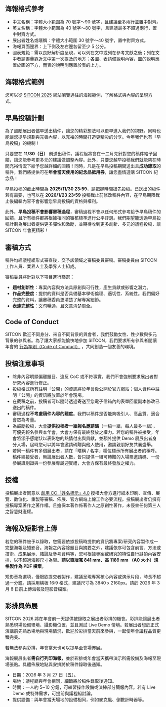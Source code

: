 ## 海報格式參考

- 中文名稱：字體大小範圍為 70 號字〜90 號字，且建議至多兩行並置中對齊。
- 英文名稱：字體大小範圍為 40 號字〜80 號字，且建議最多不超過兩行，置中對齊方式。
- 展出者姓名或暱稱：字體大小範圍 30 號字〜40 號字，置中對齊方式。
- 海報頁面邊界：上下側及左右邊各留至少 5 公分。
- 圖表規範：需以良好解析度呈現，可以列在文中或列在參考文獻之後；列在文中者請盡量靠近文中第一次提及的地方；各圖、表請備說明內容，圖的說明應置於圖的下方，而表的說明則應置於表的上方。

## 海報格式範例

您可以從 [SITCON 2025](https://sitcon.org/2025/poster/) 網站瀏覽過往的海報範例，了解格式與內容的呈現方式。

## 早鳥投稿計劃

為了鼓勵展出者儘早送出稿件，讓您的精彩想法可以更早進入我們的視野。同時也能讓您提早規劃與完善內容，以充裕的時間打造更精彩的分享。今年我們也有「早鳥投稿」的機制！

只要您在 **11/30（日）** 前送出稿件，議程組將會在十二月先針對您的稿件給予回饋，讓您能參考更多元的建議做調整內容。此外，只要您越早投稿我們就能夠在時間充裕情況下給予您越詳細的回饋！同時，凡是在早鳥投稿期間送出且**成功錄取**的稿件，我們將提供可在**年會當天使用的紀念品抵用券**，讓您盡情選購 SITCON 紀念品！

早鳥投稿的截止時間為 **2025/11/30 23:59**，請把握時間搶先投稿。已送出的稿件若有需要，也可以在 **2026/1/23 23:59** 投稿截止前修改稿件內容，在早鳥期限截止後編輯內容不會影響您早鳥投稿的資格與權利。

此外，**早鳥投稿不會影響審稿過程**，審稿過程不會以任何形式參考給予早鳥稿件的回饋，且所有稿件都將根據相同的審核標準進行公平評選。我們期望能透過早鳥投稿計劃為展出者提供更多彈性和激勵，並期待收到更多創新、多元的議程投稿，讓 SITCON 年會更精彩！

## 審稿方式

稿件均經議程組形式審查後，交予該領域之審稿委員審稿。審稿委員由 SITCON 工作人員、業界人士及學界人士組成。

審稿委員將針對以下項目進行篩選：

- **題材創新性**：專案內容與方法具原創與可行性，產生貢獻或影響之潛力。
- **作品完整度**：提供的資料是否具備基本學術倫理、適切性、系統性。我們偏好完整的資料，讓審稿委員更清楚了解專案細節。
- **表達完整性**：文句暢通，且文意清楚周全。

## Code of Conduct

SITCON 歡迎不同身分、來自不同背景的與會者，我們鼓勵女性、性少數與多元背景的參與者。為了讓大家都能愉快地參加 SITCON，我們要求所有參與者閱讀年會的 [行為準則（Code of Conduct）](https://sitcon.org/code-of-conduct/) ，共同創造一個友善的環境。

## 投稿注意事項

- 除非內容明顯偏離題目、違反 CoC 或不符事實，我們不會強制要求展出者對研究內容進行修正。
- 投稿格式所有註明「公開」的資訊將於年會後公開於官方網站；個人資料中註明「公開」的資訊將放置於年會現場。
- 在截稿之前，投稿者可以隨時透過寄送至您電子信箱內的表單回覆副本修改已送出的稿件。
- 審稿過程**不考慮稿件內容的難度**。我們以稿件是否能夠吸引人、高品質、適合會眾為考量。
- 為鼓勵投稿，大會**提供投稿者一組報名邀請碼**（一稿一組，每人最多一組），可優先報名參與本年會，大會方保有最終發放之權力。若您的稿件被接受，年會將頒予感謝狀以表彰您的熱情付出與貢獻，並額外提供 Demo 展展出者身分入場，屆時您可以將年會邀請碼贈與他人使用，邀請親朋好友共襄盛舉。
- 若同一稿件有多個展出者，請在「暱稱 / 名字」欄位標示所有展出者的稱呼。稿件經接受者，無論展出者人數，皆只提供一組可轉贈的入場票邀請碼、一份參展識別證與一份參展專屬迎賓禮，大會方保有最終發放之權力。

## 授權

投稿展出者同意以 [創用 CC「姓名標示」4.0](https://creativecommons.org/licenses/by/4.0/) 授權大會方進行紙本印刷、宣傳、展覽、數位化、重製等審稿、佈展、官方網站上線工作必要流程。投稿展出者仍擁有投稿專案著作之著作權。且擔保本著作係著作人之原創性著作，未侵害任何第三人之智慧財產權。

## 海報及短影音上傳

若您的稿件被予以錄取，您需要依據投稿時提供的資訊將專案/研究內容製作成一完整海報及短影音。海報之內容除題目與摘要之外，建議依序可包含前言、方法或技術、成果展示、結論及參考資料等，您可根據專案或研究的特性自行斟酌內容安排，以不超過海報尺寸為限。**請以直版寬 841 mm、高 1189 mm （A0 大小）規格製作為 PDF 檔案**。

短影音為選填，僅限欲提交者製作，建議呈現專案核心內容或演示片段，時長不超過一分鐘。請採用橫板 16:9 格式，建議尺寸為 3840 x 2160px。請於 2026 年 3 月 8 日前上傳海報及短影音檔案。

## 彩排與佈展

SITCON 2026 將在年會前一天提供被錄取之展出者彩排的機會。彩排能讓展出者熟悉現場設備環境、攝影機位置，並且測試 Live Demo 情境。若展出者想於正式演講前先熟悉場地與現場情況，歡迎於彩排當天前來參與，一起使年會議程品質更臻完美。

若無法參與彩排，年會當天也可以提早至會場佈展。

海報展展出者**需自行列印海報**，並於彩排或年會當天攜帶演示所需設備及海報至現場張貼。具體佈展地點與安排將於稿件錄取後通知。

- 日期：2026 年 3 月 27 日（五）。
- 場地：議程廳與年會相同，細節將於稿件錄取後通知。
- 時間：一人約 5~10 分鐘，可練習操作設備或演練部分簡報內容。若有 Live Demo 或特殊需求，可提前與議程組討論。
- 提供設備：與年會當天場地的設備相同，例如麥克風、倒數計時器等。